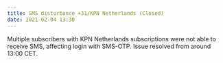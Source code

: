 ```yaml
---
title: SMS disturbance +31/KPN Netherlands (Closed)
date: 2021-02-04 13:30
---
```


Multiple subscribers with KPN Netherlands subscriptions were not able to receive SMS, affecting login with SMS-OTP. Issue resolved from around 13:00 CET.